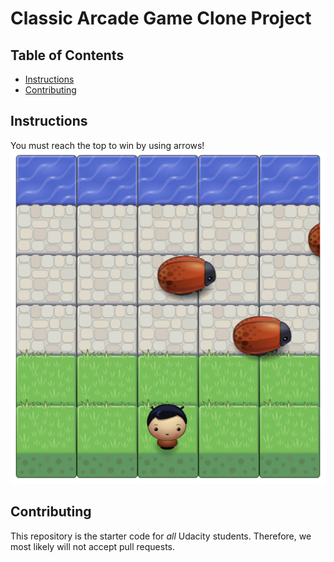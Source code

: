 # Classic Arcade Game Clone Project

## Table of Contents

- [Instructions](#instructions)
- [Contributing](#contributing)

## Instructions

You must reach the top to win by using arrows!
![alt text](images/game.png)

## Contributing

This repository is the starter code for _all_ Udacity students. Therefore, we most likely will not accept pull requests.
